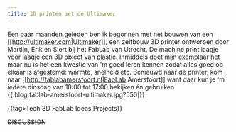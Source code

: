 ```yaml
---
title: 3D printen met de Ultimaker
---
```

Een paar maanden geleden ben ik begonnen met het bouwen van een [[http://ultimaker.com|Ultimaker]], een zelfbouw 3D printer ontworpen door Martijn, Erik en Siert bij het FabLab van Utrecht. De machine print laagje voor laagje een 3D object van plastic. Inmiddels doet mijn exemplaar het maar nu is het een kwestie van 'm goed leren kennen zodat alles goed op elkaar is afgestemd: warmte, snelheid etc.
Benieuwd naar de printer, kom naar [[http://fablabamersfoort.nl|FabLab Amersfoort]] want daar kun je 'm iedere dinsdag van 10:00 tot 17:00 bekijken én gebruiken.
\
{{:blog:fablab-amersfoort-ultimaker.jpg?550|}}

{{tag>Tech 3D FabLab Ideas Projects}}


~~DISCUSSION~~
